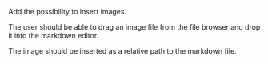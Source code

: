 Add the possibility to insert images.

The user should be able to drag an image file from the file browser and drop it into the markdown editor.

The image should be inserted as a relative path to the markdown file.